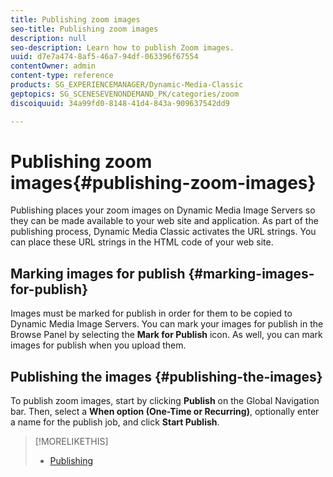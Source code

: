 ```yaml
---
title: Publishing zoom images
seo-title: Publishing zoom images
description: null
seo-description: Learn how to publish Zoom images.
uuid: d7e7a474-8af5-46a7-94df-063396f67554
contentOwner: admin
content-type: reference
products: SG_EXPERIENCEMANAGER/Dynamic-Media-Classic
geptopics: SG_SCENESEVENONDEMAND_PK/categories/zoom
discoiquuid: 34a99fd0-8148-41d4-843a-909637542dd9

---
```


# Publishing zoom images{#publishing-zoom-images}

Publishing places your zoom images on Dynamic Media Image Servers so they can be made available to your web site and application. As part of the publishing process, Dynamic Media Classic activates the URL strings. You can place these URL strings in the HTML code of your web site.

## Marking images for publish {#marking-images-for-publish}

Images must be marked for publish in order for them to be copied to Dynamic Media Image Servers. You can mark your images for publish in the Browse Panel by selecting the **Mark for Publish** icon. As well, you can mark images for publish when you upload them.

## Publishing the images {#publishing-the-images}

To publish zoom images, start by clicking **Publish** on the Global Navigation bar. Then, select a **When option (One-Time or Recurring)**, optionally enter a name for the publish job, and click **Start Publish**.

>[!MORELIKETHIS]
>
>* [Publishing](publishing-files.md#publishing_files)
